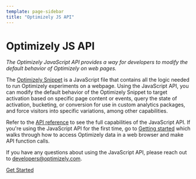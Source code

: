 ```yaml
---
template: page-sidebar
title: "Optimizely JS API"
---
```


# Optimizely JS API

*The Optimizely JavaScript API provides a way for developers to modify the default behavior of Optimizely on web pages.*

The [Optimizely Snippet](https://help.optimizely.com/hc/en-us/articles/200040095) is a JavaScript file that contains all the logic needed to run Optimizely experiments on a webpage. Using the JavaScript API, you can modify the default behavior of the Optimizely Snippet to target activation based on specific page content or events, query the state of activation, bucketing, or conversion for use in custom analytics packages, and force visitors into specific variations, among other capabilities.

Refer to the [API reference](/javascript/reference) to see the full capabilities of the JavaScript API. If you're using the JavaScript API for the first time, go to [Getting started](/javascript/guide) which walks through how to access Optimizely data in a web browser and make API function calls.

If you have any questions about using the JavaScript API, please reach out to [developers@optimizely.com](mailto:developers@optimizely.com).

<a class="lego-button lego-button--brand anchor--middle display--block width-200 text--center" href="../guide/index.html">
Get Started
</a>
